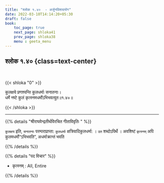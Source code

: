 ```yaml
---
title: "श्लोक १.४०  - अर्जुनविशादयोग"
date: 2022-03-10T14:14:20+05:30
draft: false
book:
    toc_page: true
    next_page: shloka41
    prev_page: shloka38
    menu : geeta_menu
---
```




## श्लोक १.४० {class=text-center}

<br/>

{{< shloka  "0"  >}}

कुलक्षये प्रणश्यन्ति कुलधर्माः सनातनाः।  
धर्मे नष्टे कुलं कृत्स्नमधर्मोऽभिभवत्युत॥१.४०॥

{{< /shloka >}}

---

{{% details "श्रीराघवेन्द्रतीर्थविरचित गीताविवृतिः " %}}

`कुलक्षय` इति, `सनातनाः` परम्पराप्राप्ता: `कुलधर्माः`
क्षत्रियादिकुलधर्मा: । `उत` शब्दोऽपिर्थे । 
अवशिष्टं `कृत्स्नम्`  अपि कुलमधर्मो“ऽभिभवति”, 
अधर्माक्रान्तं भवति 

{{% /details %}}


{{% details "पद विचार" %}}

- कृत्स्नम् : All, Entire

{{% /details %}}
